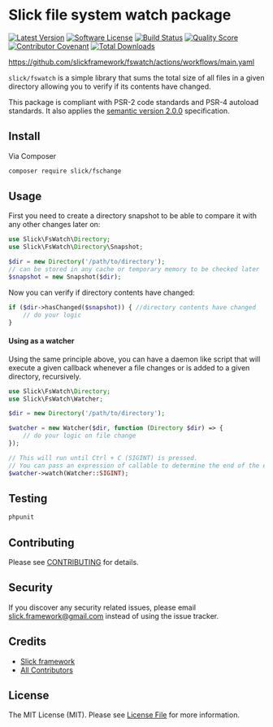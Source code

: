 # Slick file system watch package

[![Latest Version](https://img.shields.io/github/release/slickframework/fswatch.svg?style=flat-square)](https://github.com/slickframework/fswatch/releases)
[![Software License](https://img.shields.io/badge/license-MIT-brightgreen.svg?style=flat-square)](LICENSE.md)
[![Build Status](https://img.shields.io/github/actions/workflow/status/slickframework/fswatch/main.yaml?style=flat-square)](https://github.com/slickframework/fswatch/actions/workflows/main.yaml)
[![Quality Score](https://img.shields.io/scrutinizer/g/slickframework/fswatch/main.svg?style=flat-square)](https://scrutinizer-ci.com/g/slickframework/fswatch?branch=main)
[![Contributor Covenant](https://img.shields.io/badge/Contributor%20Covenant-2.1-4baaaa.svg?style=flat-square)](CONDUCT.md)
[![Total Downloads](https://img.shields.io/packagist/dt/slick/fswatch.svg?style=flat-square)](https://packagist.org/packages/slick/fswatch)

https://github.com/slickframework/fswatch/actions/workflows/main.yaml

``slick/fswatch`` is a simple library that sums the total size of all files in a given directory allowing you to verify if its contents have changed.

This package is compliant with PSR-2 code standards and PSR-4 autoload standards. It
also applies the [semantic version 2.0.0](http://semver.org) specification.

## Install

Via Composer

``` bash
composer require slick/fschange
```

## Usage
First you need to create a directory snapshot to be able to compare it with any other changes
later on:
```php
use Slick\FsWatch\Directory;
use Slick\FsWatch\Directory\Snapshot;

$dir = new Directory('/path/to/directory');
// can be stored in any cache or temporary memory to be checked later
$snapshot = new Snapshot($dir); 

```

Now you can verify if directory contents have changed:
```php
if ($dir->hasChanged($snapshot)) { //directory contents have changed
    // do your logic
}
```

#### Using as a watcher
Using the same principle above, you can have a daemon like script that will execute a given
callback whenever a file changes or is added to a given directory, recursively.
```php
use Slick\FsWatch\Directory;
use Slick\FsWatch\Watcher;

$dir = new Directory('/path/to/directory');

$watcher = new Watcher($dir, function (Directory $dir) => {
    // do your logic on file change
});

// This will run until Ctrl + C (SIGINT) is pressed.
// You can pass an expression of callable to determine the end of the execution
$watcher->watch(Watcher::SIGINT);

```

## Testing
``` bash
phpunit
``` 

## Contributing

Please see [CONTRIBUTING](CONTRIBUTING.md) for details.

## Security

If you discover any security related issues, please email slick.framework@gmail.com instead of using the issue tracker.

## Credits

- [Slick framework](https://github.com/slickframework)
- [All Contributors](https://github.com/slickframework/fswatch/graphs/contributors)

## License

The MIT License (MIT). Please see [License File](LICENSE) for more information.